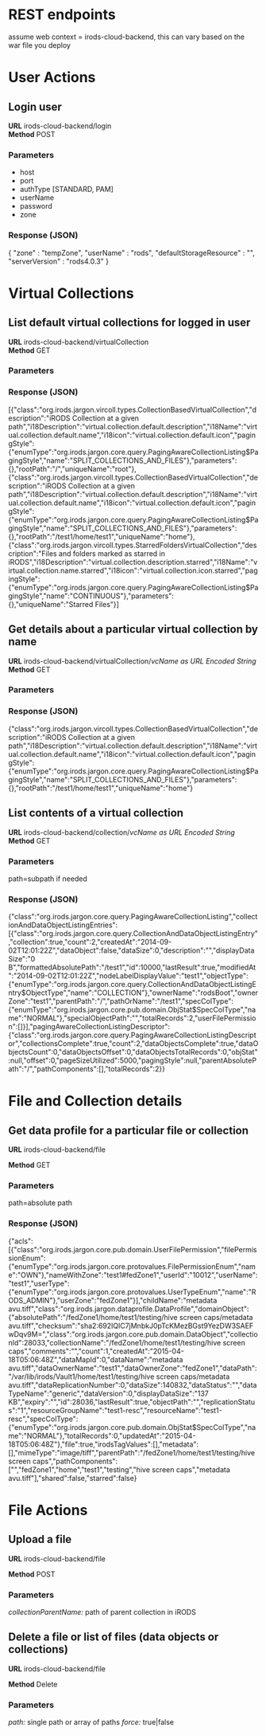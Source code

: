 # REST endpoints

assume web context = irods-cloud-backend, this can vary based on the war file you deploy

# User Actions

## Login user
**URL** irods-cloud-backend/login<br>
**Method** POST

### Parameters

* host
* port
* authType [STANDARD, PAM]
* userName 
* password
* zone

### Response (JSON)

  {
    "zone" : "tempZone",
    "userName" : "rods",
    "defaultStorageResource" : "",
    "serverVersion" : "rods4.0.3"
  }
  
# Virtual Collections
  
  
## List default virtual collections for logged in user
**URL** irods-cloud-backend/virtualCollection<br>
**Method** GET

### Parameters

### Response (JSON)

  [{"class":"org.irods.jargon.vircoll.types.CollectionBasedVirtualCollection","description":"iRODS Collection at a given   path","i18Description":"virtual.collection.default.description","i18Name":"virtual.collection.default.name","i18icon":"virtual.collection.default.icon","pagingStyle":{"enumType":"org.irods.jargon.core.query.PagingAwareCollectionListing$PagingStyle","name":"SPLIT_COLLECTIONS_AND_FILES"},"parameters":{},"rootPath":"/","uniqueName":"root"},{"class":"org.irods.jargon.vircoll.types.CollectionBasedVirtualCollection","description":"iRODS Collection at a given path","i18Description":"virtual.collection.default.description","i18Name":"virtual.collection.default.name","i18icon":"virtual.collection.default.icon","pagingStyle":{"enumType":"org.irods.jargon.core.query.PagingAwareCollectionListing$PagingStyle","name":"SPLIT_COLLECTIONS_AND_FILES"},"parameters":{},"rootPath":"/test1/home/test1","uniqueName":"home"},{"class":"org.irods.jargon.vircoll.types.StarredFoldersVirtualCollection","description":"Files and folders marked as starred in iRODS","i18Description":"virtual.collection.description.starred","i18Name":"virtual.collection.name.starred","i18icon":"virtual.collection.icon.starred","pagingStyle":{"enumType":"org.irods.jargon.core.query.PagingAwareCollectionListing$PagingStyle","name":"CONTINUOUS"},"parameters":{},"uniqueName":"Starred Files"}]
  
  
## Get details about a particular virtual collection by name
**URL** irods-cloud-backend/virtualCollection/_vcName as URL Encoded String_<br>
**Method** GET

### Parameters

### Response (JSON)
  
  {"class":"org.irods.jargon.vircoll.types.CollectionBasedVirtualCollection","description":"iRODS Collection at a given path","i18Description":"virtual.collection.default.description","i18Name":"virtual.collection.default.name","i18icon":"virtual.collection.default.icon","pagingStyle":{"enumType":"org.irods.jargon.core.query.PagingAwareCollectionListing$PagingStyle","name":"SPLIT_COLLECTIONS_AND_FILES"},"parameters":{},"rootPath":"/test1/home/test1","uniqueName":"home"}
 
## List contents of a virtual collection
**URL** irods-cloud-backend/collection/_vcName as URL Encoded String_<br>
**Method** GET

### Parameters

path=subpath if needed


### Response (JSON)
 {"class":"org.irods.jargon.core.query.PagingAwareCollectionListing","collectionAndDataObjectListingEntries":[{"class":"org.irods.jargon.core.query.CollectionAndDataObjectListingEntry","collection":true,"count":2,"createdAt":"2014-09-02T12:01:22Z","dataObject":false,"dataSize":0,"description":"","displayDataSize":"0 B","formattedAbsolutePath":"/test1","id":10000,"lastResult":true,"modifiedAt":"2014-09-02T12:01:22Z","nodeLabelDisplayValue":"test1","objectType":{"enumType":"org.irods.jargon.core.query.CollectionAndDataObjectListingEntry$ObjectType","name":"COLLECTION"},"ownerName":"rodsBoot","ownerZone":"test1","parentPath":"/","pathOrName":"/test1","specColType":{"enumType":"org.irods.jargon.core.pub.domain.ObjStat$SpecColType","name":"NORMAL"},"specialObjectPath":"","totalRecords":2,"userFilePermission":[]}],"pagingAwareCollectionListingDescriptor":{"class":"org.irods.jargon.core.query.PagingAwareCollectionListingDescriptor","collectionsComplete":true,"count":2,"dataObjectsComplete":true,"dataObjectsCount":0,"dataObjectsOffset":0,"dataObjectsTotalRecords":0,"objStat":null,"offset":0,"pageSizeUtilized":5000,"pagingStyle":null,"parentAbsolutePath":"/","pathComponents":[],"totalRecords":2}}
 
# File and Collection details

## Get data profile for a particular file or collection

**URL** irods-cloud-backend/file

**Method** GET

### Parameters
path=absolute path

### Response (JSON)
 
  {"acls":[{"class":"org.irods.jargon.core.pub.domain.UserFilePermission","filePermissionEnum":{"enumType":"org.irods.jargon.core.protovalues.FilePermissionEnum","name":"OWN"},"nameWithZone":"test1#fedZone1","userId":"10012","userName":"test1","userType":{"enumType":"org.irods.jargon.core.protovalues.UserTypeEnum","name":"RODS_ADMIN"},"userZone":"fedZone1"}],"childName":"metadata avu.tiff","class":"org.irods.jargon.dataprofile.DataProfile","domainObject":{"absolutePath":"/fedZone1/home/test1/testing/hive screen caps/metadata avu.tiff","checksum":"sha2:692IQlC7jMnbkJ0pTcKMezBGst9YezDW3SAEFwDqv9M=","class":"org.irods.jargon.core.pub.domain.DataObject","collectionId":28033,"collectionName":"/fedZone1/home/test1/testing/hive screen caps","comments":"","count":1,"createdAt":"2015-04-18T05:06:48Z","dataMapId":0,"dataName":"metadata avu.tiff","dataOwnerName":"test1","dataOwnerZone":"fedZone1","dataPath":"/var/lib/irods/Vault1/home/test1/testing/hive screen caps/metadata avu.tiff","dataReplicationNumber":0,"dataSize":140832,"dataStatus":"","dataTypeName":"generic","dataVersion":0,"displayDataSize":"137 KB","expiry":"","id":28036,"lastResult":true,"objectPath":"","replicationStatus":"1","resourceGroupName":"test1-resc","resourceName":"test1-resc","specColType":{"enumType":"org.irods.jargon.core.pub.domain.ObjStat$SpecColType","name":"NORMAL"},"totalRecords":0,"updatedAt":"2015-04-18T05:06:48Z"},"file":true,"irodsTagValues":[],"metadata":[],"mimeType":"image/tiff","parentPath":"/fedZone1/home/test1/testing/hive screen caps","pathComponents":["","fedZone1","home","test1","testing","hive screen caps","metadata avu.tiff"],"shared":false,"starred":false}
  
  
  
# File Actions

## Upload a file

**URL** irods-cloud-backend/file

**Method** POST

### Parameters
_collectionParentName:_ path of parent collection in iRODS 

## Delete a file or list of files (data objects or collections)

**URL** irods-cloud-backend/file

**Method** Delete

### Parameters
_path:_ single path or array of paths
_force:_ true|false
